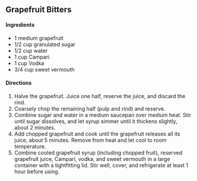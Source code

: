 ## Grapefruit Bitters

#### Ingredients

* 1 medium grapefruit
* 1/2 cup granulated sugar
* 1/2 cup water
* 1 cup Campari
* 1 cup Vodka
* 3/4 cup sweet vermouth

#### Directions

1. Halve the grapefruit. Juice one half, reserve the juice, and discard the rind.
2. Coarsely chop the remaining half (pulp and rind) and reserve.
3. Combine sugar and water in a medium saucepan over medium heat. Stir until sugar dissolves, and let syrup simmer until it thickens slightly, about 2 minutes.
4. Add chopped grapefruit and cook until the grapefruit releases all its juice, about 5 minutes. Remove from heat and let cool to room temperature.
5. Combine cooled grapefruit syrup (including chopped fruit), reserved grapefruit juice, Campari, vodka, and sweet vermouth in a large container with a tightfitting lid. Stir well, cover, and refrigerate at least 1 hour before using.
